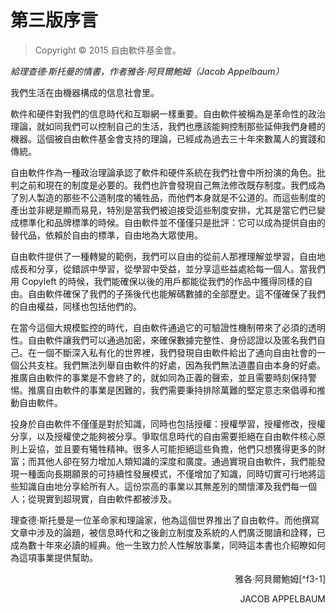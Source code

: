 # 第三版序言

>Copyright © 2015 自由軟件基金會。

*給理查德·斯托曼的情書，作者雅各·阿貝爾鮑姆（Jacob Appelbaum）*

我們生活在由機器構成的信息社會里。

軟件和硬件對我們的信息時代和互聯網一樣重要。自由軟件被稱為是革命性的政治理論，就如同我們可以控制自己的生活，我們也應該能夠控制那些延伸我們身體的機器。這個被自由軟件基金會支持的理論，已經成為過去三十年來數萬人的實踐和傳統。

自由軟件作為一種政治理論承認了軟件和硬件系統在我們社會中所扮演的角色。批判之前和現在的制度是必要的。我們也許會發現自己無法修改既存制度。我們成為了別人製造的那些不公道制度的犧牲品，而他們本身就是不公道的。而這些制度的產出並非總是顯而易見，特別是當我們被迫接受這些制度安排，尤其是當它們已變成標準化和品牌標準的時候。自由軟件並不僅僅只是批評：它可以成為提供自由的替代品，依賴於自由的標準，自由地為大眾使用。

自由軟件提供了一種轉變的範例，我們可以自由的從前人那裡理解並學習，自由地成長和分享，從錯誤中學習，從學習中受益，並分享這些益處給每一個人。當我們用 Copyleft 的時候，我們能確保以後的用戶都能從我們的作品中獲得同樣的自由。自由軟件確保了我們的子孫後代也能解碼數據的全部歷史。這不僅確保了我們的自由權益，同樣也包括他們的。

在當今這個大規模監控的時代，自由軟件通過它的可驗證性機制帶來了必須的透明性。自由軟件讓我們可以通過加密，來確保數據完整性、身份認證以及匿名我們自己。在一個不斷深入私有化的世界裡，我們發現自由軟件給出了通向自由社會的一個公共支柱。我們無法列舉自由軟件的好處，因為我們無法道盡自由本身的好處。推廣自由軟件的事業是不會終了的，就如同為正義的聲索，並且需要時刻保持警惕。推廣自由軟件的事業是困難的，我們需要秉持排除萬難的堅定意志來倡導和推動自由軟件。

投身於自由軟件不僅僅是對於知識，同時也包括授權：授權學習，授權修改，授權分享，以及授權使之能夠被分享。爭取信息時代的自由需要拒絕在自由軟件核心原則上妥協，並且要有犧牲精神。很多人可能拒絕這些負擔，他們只想獲得更多的財富；而其他人卻在努力增加人類知識的深度和廣度。通過實現自由軟件，我們能發現一種面向長期願景的可持續性發展模式，不僅增加了知識，同時切實可行地將這些知識自由地分享給所有人。這份崇高的事業以其無差別的關懷澤及我們每一個人；從現實到超現實，自由軟件都被涉及。

理查德·斯托曼是一位革命家和理論家，他為這個世界推出了自由軟件。而他撰寫文章中涉及的論題，被信息時代和之後創立制度及系統的人們廣泛閱讀和詮釋，已成為數十年來必讀的經典。他一生致力於人性解放事業，同時這本書也介紹瞭如何為這項事業提供幫助。

<!--(pandoc)\(pandoc)-->  

<!--(pdf)\hfill\ (pdf)--> <!-- (pdf)--><p align="right"><!--(pdf) -->雅各·阿貝爾鮑姆[^f3-1]<!-- (pdf)--></p><!--(pdf) -->

<!--(pdf)\hfill\ (pdf)--> <!-- (pdf)--><p align="right"><!--(pdf) -->JACOB APPELBAUM<!-- (pdf)--></p><!--(pdf) -->

[^f3-1]: 雅各·阿貝爾鮑姆（Jacob Appelbaum），美國獨立記者，計算機安全研究員，藝術家和黑客（Hacker）。受僱於華盛頓大學，曾是 Tor 項目的核心開發者。——譯者注
